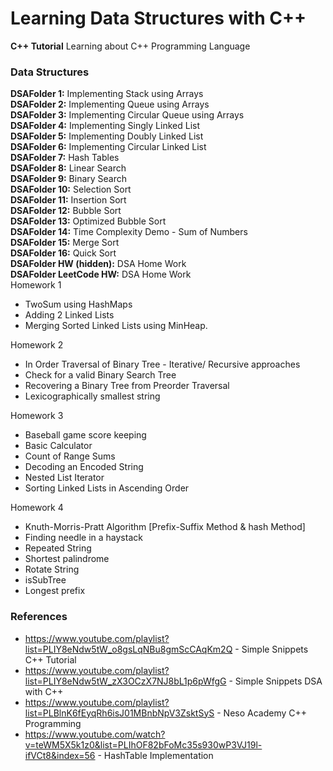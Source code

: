 # Learning Data Structures with C++

**C++ Tutorial** Learning about C++ Programming Language

### Data Structures
**DSAFolder 1:** Implementing Stack using Arrays <br>
**DSAFolder 2:** Implementing Queue using Arrays <br>
**DSAFolder 3:** Implementing Circular Queue using Arrays <br>
**DSAFolder 4:** Implementing Singly Linked List <br>
**DSAFolder 5:** Implementing Doubly Linked List <br>
**DSAFolder 6:** Implementing Circular Linked List <br>
**DSAFolder 7:** Hash Tables <br>
**DSAFolder 8:** Linear Search <br>
**DSAFolder 9:** Binary Search <br>
**DSAFolder 10:** Selection Sort <br>
**DSAFolder 11:** Insertion Sort <br>
**DSAFolder 12:** Bubble Sort <br>
**DSAFolder 13:** Optimized Bubble Sort <br>
**DSAFolder 14:** Time Complexity Demo - Sum of Numbers <br>
**DSAFolder 15:** Merge Sort <br>
**DSAFolder 16:** Quick Sort <br>
**DSAFolder HW (hidden):** DSA Home Work  <br>
**DSAFolder LeetCode HW:** DSA Home Work  <br>
Homework 1 <br>
- TwoSum using HashMaps <br>
- Adding 2 Linked Lists <br>
- Merging Sorted Linked Lists using MinHeap. <br>

Homework 2 <br>
- In Order Traversal of Binary Tree - Iterative/ Recursive approaches <br>
- Check for a valid Binary Search Tree <br>
- Recovering a Binary Tree from Preorder Traversal <br>
- Lexicographically smallest string <br>

Homework 3 <br>
- Baseball game score keeping <br>
- Basic Calculator <br>
- Count of Range Sums <br>
- Decoding an Encoded String <br>
- Nested List Iterator <br>
- Sorting Linked Lists in Ascending Order <br>

Homework 4 <br>
- Knuth-Morris-Pratt Algorithm [Prefix-Suffix Method & hash Method] <br>
- Finding needle in a haystack <br>
- Repeated String <br>
- Shortest palindrome <br>
- Rotate String <br>
- isSubTree <br>
- Longest prefix <br>

### References
- https://www.youtube.com/playlist?list=PLIY8eNdw5tW_o8gsLqNBu8gmScCAqKm2Q - Simple Snippets C++ Tutorial
- https://www.youtube.com/playlist?list=PLIY8eNdw5tW_zX3OCzX7NJ8bL1p6pWfgG - Simple Snippets DSA with C++
- https://www.youtube.com/playlist?list=PLBlnK6fEyqRh6isJ01MBnbNpV3ZsktSyS - Neso Academy C++ Programming
- https://www.youtube.com/watch?v=teWM5X5k1z0&list=PLIhOF82bFoMc35s930wP3VJ19l-ifVCt8&index=56 - HashTable Implementation